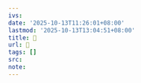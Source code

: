 ```yaml
---
ivs:
date: '2025-10-13T11:26:01+08:00'
lastmod: '2025-10-13T13:04:51+08:00'
title: 󰌣
url: 󰌣
tags: []
src:
note:
---
```

